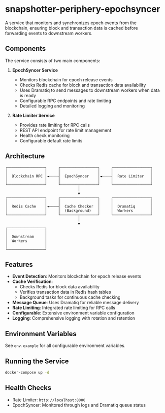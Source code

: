 # snapshotter-periphery-epochsyncer

A service that monitors and synchronizes epoch events from the blockchain, ensuring block and transaction data is cached before forwarding events to downstream workers.

## Components

The service consists of two main components:

1. **EpochSyncer Service**
   - Monitors blockchain for epoch release events
   - Checks Redis cache for block and transaction data availability
   - Uses Dramatiq to send messages to downstream workers when data is ready
   - Configurable RPC endpoints and rate limiting
   - Detailed logging and monitoring

2. **Rate Limiter Service**
   - Provides rate limiting for RPC calls
   - REST API endpoint for rate limit management
   - Health check monitoring
   - Configurable default rate limits

## Architecture

```
┌─────────────────┐     ┌─────────────────┐     ┌─────────────────┐
│                 │     │                 │     │                 │
│  Blockchain RPC │◄────┤  EpochSyncer    │◄────┤  Rate Limiter   │
│                 │     │                 │     │                 │
└─────────────────┘     └────────┬────────┘     └─────────────────┘
                                 │
                                 ▼
┌─────────────────┐     ┌─────────────────┐     ┌─────────────────┐
│                 │     │                 │     │                 │
│  Redis Cache    │◄────┤  Cache Checker  │     │  Dramatiq       │
│                 │     │  (Background)   │     │  Workers        │
└─────────────────┘     └────────┬────────┘     └─────────────────┘
                                 │
                                 ▼
┌─────────────────┐
│                 │
│  Downstream     │
│  Workers        │
│                 │
└─────────────────┘
```

## Features

- **Event Detection**: Monitors blockchain for epoch release events
- **Cache Verification**: 
  - Checks Redis for block data availability
  - Verifies transaction data in Redis hash tables
  - Background tasks for continuous cache checking
- **Message Queue**: Uses Dramatiq for reliable message delivery
- **Rate Limiting**: Integrated rate limiting for RPC calls
- **Configurable**: Extensive environment variable configuration
- **Logging**: Comprehensive logging with rotation and retention

## Environment Variables

See `env.example` for all configurable environment variables.

## Running the Service

```bash
docker-compose up -d
```

## Health Checks

- Rate Limiter: `http://localhost:8000`
- EpochSyncer: Monitored through logs and Dramatiq queue status
